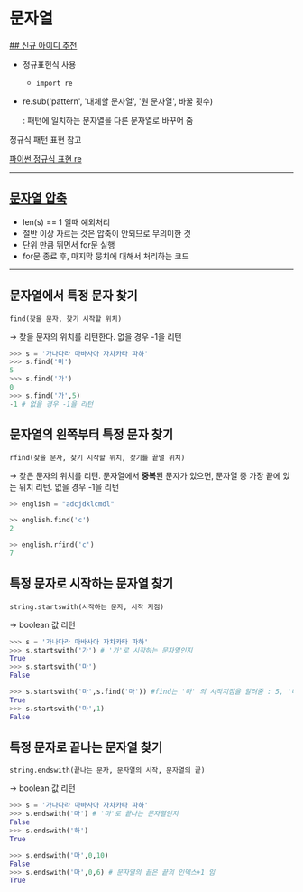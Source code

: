 # 문자열

[## 신규 아이디 추천](https://programmers.co.kr/learn/courses/30/lessons/72410)

- 정규표현식 사용
    - `import re`
- re.sub('pattern', '대체할 문자열', '원 문자열', 바꿀 횟수)
    
    : 패턴에 일치하는 문자열을 다른 문자열로 바꾸어 줌
    

정규식 패턴 표현 참고

[파이썬 정규식 표현 re](https://algopoolja.tistory.com/20)

---

## [문자열 압축](https://programmers.co.kr/learn/courses/30/lessons/60057)

- len(s) == 1 일때 예외처리
- 절반 이상 자르는 것은 압축이 안되므로 무의미한 것
- 단위 만큼 뛰면서 for문 실행
- for문 종료 후, 마지막 뭉치에 대해서 처리하는 코드

---

## 문자열에서 특정 문자 찾기

`find(찾을 문자, 찾기 시작할 위치)`

→ 찾을 문자의 위치를 리턴한다. 없을 경우 -1을 리턴

```python
>>> s = '가나다라 마바사아 자차카타 파하'
>>> s.find('마')
5
>>> s.find('가')
0
>>> s.find('가',5)
-1 # 없을 경우 -1을 리턴
```

## 문자열의 왼쪽부터 특정 문자 찾기

`rfind(찾을 문자, 찾기 시작할 위치, 찾기를 끝낼 위치)`

→ 찾은 문자의 위치를 리턴. 문자열에서 **중복**된 문자가 있으면, 문자열 중 가장 끝에 있는 위치 리턴. 없을 경우 -1을 리턴

```python
>> english = "adcjdklcmdl"

>> english.find('c')
2

>> english.rfind('c')
7
```

## 특정 문자로 시작하는 문자열 찾기

`string.startswith(시작하는 문자, 시작 지점)`

→ boolean 값 리턴

```python
>>> s = '가나다라 마바사아 자차카타 파하'
>>> s.startswith('가') # '가'로 시작하는 문자열인지
True
>>> s.startswith('마')
False

>>> s.startswith('마',s.find('마')) #find는 '마' 의 시작지점을 알려줌 : 5, '마'가 5번째부터 시작하는 문자열인지
True
>>> s.startswith('마',1)
False
```

## 특정 문자로 끝나는 문자열 찾기

`string.endswith(끝나는 문자, 문자열의 시작, 문자열의 끝)`

→ boolean 값 리턴

```python
>>> s = '가나다라 마바사아 자차카타 파하'
>>> s.endswith('마') # '마'로 끝나는 문자열인지
False
>>> s.endswith('하')
True

>>> s.endswith('마',0,10)
False
>>> s.endswith('마',0,6) # 문자열의 끝은 끝의 인덱스+1 임
True
```